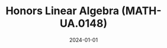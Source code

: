 ---
title: "Honors Linear Algebra (MATH-UA.0148)"
collection: teaching
type: "Instructor"
permalink: /teaching/2024-spring-teaching-1
venue: "New York University, Mathematics"
date: 2024-01-01
location: "New York, NY"
---